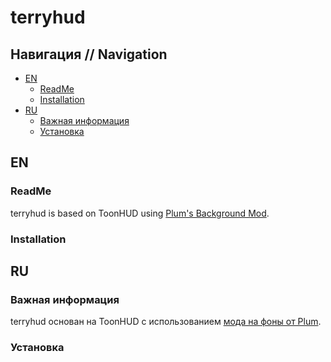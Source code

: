 # terryhud
## Навигация // Navigation
- [EN](#en)
  - [ReadMe](#readme)
  - [Installation](#installation)
- [RU](#ru)
  - [Важная информация](#важная-информация)
  - [Установка](#установка)
  
## EN
### ReadMe
terryhud is based on ToonHUD using [Plum's Background Mod](https://gamebanana.com/guis/34555).
### Installation

## RU
### Важная информация
terryhud основан на ToonHUD с использованием [мода на фоны от Plum](https://gamebanana.com/guis/34555).
### Установка

